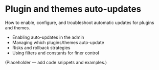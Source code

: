 # Plugin and themes auto-updates

How to enable, configure, and troubleshoot automatic updates for plugins and themes.

- Enabling auto-updates in the admin
- Managing which plugins/themes auto-update
- Risks and rollback strategies
- Using filters and constants for finer control

(Placeholder — add code snippets and examples.)
